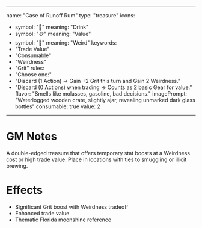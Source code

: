 
---
name: "Case of Runoff Rum"
type: "treasure"
icons:
  - symbol: "🍹"
    meaning: "Drink"
  - symbol: "🪙"
    meaning: "Value"
  - symbol: "🔮"
    meaning: "Weird"
keywords:
  - "Trade Value"
  - "Consumable"
  - "Weirdness"
  - "Grit"
rules:
  - "Choose one:"
  - "Discard (1 Action) → Gain +2 Grit this turn and Gain 2 Weirdness."
  - "Discard (0 Actions) when trading → Counts as 2 basic Gear for value."
flavor: "Smells like molasses, gasoline, bad decisions."
imagePrompt: "Waterlogged wooden crate, slightly ajar, revealing unmarked dark glass bottles"
consumable: true
value: 2
---

# GM Notes

A double-edged treasure that offers temporary stat boosts at a Weirdness cost or high trade value. Place in locations with ties to smuggling or illicit brewing.

# Effects

- Significant Grit boost with Weirdness tradeoff
- Enhanced trade value
- Thematic Florida moonshine reference
